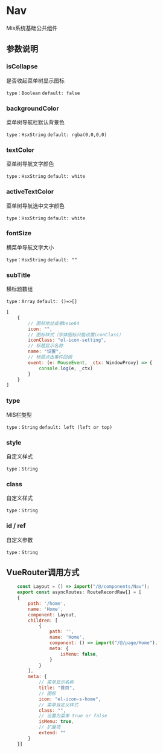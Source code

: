<!--
 * @Autor        : Pat
 * @Description  : Menu COnfig
 * @Email        : gouqingping@yahoo.com
 * @Date         : 2021-01-26 10:08:39
 * @LastEditors  : Pat
 * @LastEditTime : 2021-01-26 10:44:57
-->
# Nav
Mis系统基础公共组件

## 参数说明
### isCollapse
是否收起菜单树显示图标

`type：Boolean`
`default: false`

### backgroundColor
菜单树导航栏默认背景色

`type：HsxString`
`default: rgba(0,0,0,0)`

### textColor
菜单树导航文字颜色

`type：HsxString`
`default: white`

### activeTextColor
菜单树导航选中文字颜色

`type：HsxString`
`default: white`

### fontSize
横菜单导航文字大小

`type：HsxString`
`default: ""`

### subTitle
横标题数组

`type：Array`
`default: ()=>[]`
```javascript
[
    {
        // 图标地址或者bese64
        icon: "",
        // 图标样式（字体图标只能设置iconClass）
        iconClass: "el-icon-setting",
        // 标题显示名称
        name: "设置",
        // 标题点击事件回调
        event: (e: MouseEvent, _ctx: WindowProxy) => {
            console.log(e, _ctx)
        }
    }
]
```

### type
MIS栏类型

`type：String`
`default: left (left or top)`

### style
自定义样式

`type：String`

### class
自定义样式

`type：String`

### id / ref
自定义参数

`type：String`

## VueRouter调用方式

```javascript 
    const Layout = () => import("/@/components/Nav");
    export const asyncRoutes: RouteRecordRaw[] = [
    {
        path: '/home',
        name: 'Home',
        component: Layout,
        children: [
            {
                path: '',
                name: 'Home',
                component: () => import("/@/page/Home"),
                meta: {
                    isMenu: false,
                }
            }
        ],
        meta: {
            // 菜单显示名称
            title: "首页",
            // 图标
            icon: "el-icon-s-home",
            // 菜单自定义样式
            class: "",
            // 设置为菜单 true or false
            isMenu: true,
            // 扩展项
            extend: ""
        }
    }]
```